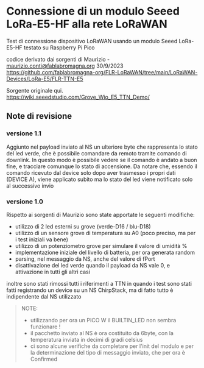 # Connessione di un modulo Seeed LoRa-E5-HF alla rete LoRaWAN

Test di connessione dispositivo LoRaWAN usando un modulo Seeed LoRa-E5-HF
testato su Raspberry Pi Pico


codice derivato dai sorgenti di Maurizio - maurizio.conti@fablabromagna.org  30/9/2023
 https://github.com/fablabromagna-org/FLR-LoRaWAN/tree/main/LoRaWAN-Devices/LoRa-E5/FLR-TTN-E5


Sorgente originale qui.
https://wiki.seeedstudio.com/Grove_Wio_E5_TTN_Demo/


## Note di revisione

### versione 1.1

Aggiunto nel payload inviato al NS un ulteriore byte che rappresenta lo stato del led verde, che è possibile comandare da remoto tramite comando di downlink.  In questo modo è possibile vedere se il comando è andato a buon fine, e tracciare comunque lo stato di accensione.
Da notare che, essendo il comando ricevuto dal device solo dopo aver trasmesso i propri dati (DEVICE A), viene applicato subito ma lo stato del led viene notificato solo al successivo invio

### versione 1.0

Rispetto ai sorgenti di Maurizio sono state apportate le seguenti modifiche:

- utilizzo di 2 led esterni su grove (verde-D16 / blu-D18)
- utilizzo di un sensore grove di temperatura su A0 (poco preciso, ma per i test iniziali va bene)
- utilizzo di un potenziometro grove per simulare il valore di umidità %
- implementazione iniziale del livello di batteria, per ora generata random
- parsing, nel messaggio da NS, anche del valore di fPort
- disattivazione del led verde quando il payload da NS vale 0, e attivazione in tutti gli altri casi

inoltre sono stati rimossi tutti i riferimenti a TTN in quando i test sono stati fatti registrando un device su un NS ChirpStack, ma di fatto tutto è indipendente dal NS utilizzato


> NOTE:
> - utilizzando per ora un PICO W il BUILTIN_LED non sembra funzionare !
> - il pacchetto inviato al NS è ora costituito da 6byte, con la temperatura inviata in decimi di gradi celsius
> - ci sono alcune verifiche da completare per l'init del modulo e per la determinazione del tipo di messaggio inviato, che per ora è Confirmed

